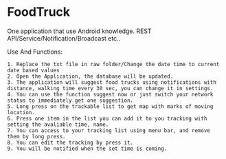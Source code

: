# FoodTruck
One application that use Android knowledge. REST API/Service/Notification/Broadcast etc..

Use And Functions:

    1. Replace the txt file in raw folder/Change the date time to current date based values
    2. Open the Application, the database will be updated.
    3. The application will suggest food trucks using notifications with distance, walking time every 30 sec, you can change it in settings.
    4. You can use the function suggest now or just switch your network status to immediately get one suggestion.
    5. Long press on the trackable list to get map with marks of moving location.
    6. Press one item in the list you can add it to you tracking with setting the avaliable time, name.
    7. You can access to your tracking list using menu bar, and remove them by long press.
    8. You can edit the tracking by press it.
    9. You will be notified when the set time is coming.
